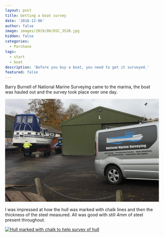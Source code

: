 ```yaml
---
layout: post
title: Getting a boat survey
date: '2018-12-06'
author: false
image: images/2019/06/DSC_3538.jpg
hidden: false
categories:
  - Purchase
tags:
  - start
  - boat
description: 'Before you buy a boat, you need to get it surveyed.'
featured: false
---
```


Barry Burnell of National Marine Surveying came to the marina, the boat was hauled out and the survey took place over one day.


[![Getting a survey](/images/2019/06/DSC_3563.jpg)](/images/2019/06/DSC_3563.jpg)

I was impressed at how the hull was marked with chalk lines and then the thickness of the steel measured. All was good with still 4mm of steel present throughout.

[![Hull marked with chalk to help survey of hull](/images/2019/06/DSC_3581.jpg)](/images/2019/06/DSC_3581.jpg)
